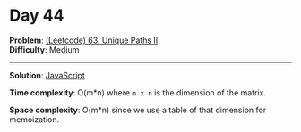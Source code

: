 # Day 44

**Problem**: [(Leetcode) 63. Unique Paths II](https://leetcode.com/problems/unique-paths-ii/)  
**Difficulty**: Medium

---

**Solution**: [JavaScript](../solutions/unique-paths-2.js)

**Time complexity**: O(m*n) where `m x n` is the dimension of the matrix.

**Space complexity**: O(m*n) since we use a table of that dimension for memoization.
